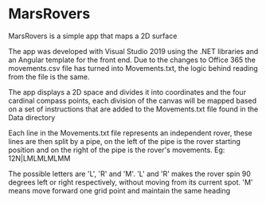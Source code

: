 # MarsRovers

MarsRovers is a simple app that maps a 2D surface 

The app was developed with Visual Studio 2019 using the .NET libraries and an Angular template for the front end.
Due to the changes to Office 365 the movements.csv file has turned into Movements.txt, the logic behind reading from the file is the same.

The app displays a 2D space and divides it into coordinates and the four cardinal compass points,
each division of the canvas will be mapped based on a set of instructions that are added to the Movements.txt file found in the Data directory

Each line in the Movements.txt file represents an independent rover, these lines are then split by a pipe, 
on the left of the pipe is the rover starting position and on the right of the pipe is the rover's movements.
Eg: 12N|LMLMLMLMM

The possible letters are 'L', 'R' and 'M'. 'L' and 'R' makes the rover spin 90 degrees left or right respectively, without moving from its current spot. 
'M' means move forward one grid point and maintain the same heading
